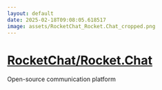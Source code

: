 ```yaml
---
layout: default
date: 2025-02-18T09:08:05.618517
image: assets/RocketChat_Rocket.Chat_cropped.png
---
```


# [RocketChat/Rocket.Chat](https://github.com/RocketChat/Rocket.Chat)

Open-source communication platform

